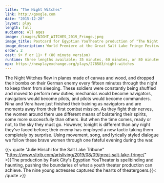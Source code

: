 ```yaml
---
title: "The Night Witches"
link: http://google.com
date: "2015-12-20"
layout: play
length: full
audience: All ages
image: /images/NIGHT_WITCHES_2019_Fringe.jpeg
image_title: Postcard for Egyptian YouTheatre production of "The Night Witches"
image_description: World Premiere at the Great Salt Lake Fringe Festival, produced by Egyptian YouTheatre.
order: 2
cast: 9+ f or 11+ f (80 minute version)
runtime: three lengths available; 35 minutes, 60 minutes, or 80 minutes (11+ cast)
npx: https://newplayexchange.org/plays/278583/night-witches
---
```


The Night Witches flew in planes made of canvas and wood, and dropped their bombs on their German enemy every fifteen minutes through the night to keep them from sleeping. These soldiers were constantly being shuffled and moved to perform new duties; mechanics would become navigators, navigators would become pilots, and pilots would become commanders. Nina and Vera have just finished their training as navigators and are moments away from their first combat mission. As they fight their nerves, the women around them use different means of bolstering their spirits, some more successfully than others. But when the time comes, ready or not, to the sky they must go. However, tonight is different than any night they’ve faced before; their enemy has employed a new tactic taking them completely by surprise. Using movement, song, and lyrically styled dialogue we follow these brave women through one fateful evening during the war.

{{< quote "Julie Hirschi for the Salt Lake Tribune" "https://www.sltrib.com/artsliving/2019/08/09/great-salt-lake-fringe/" >}}The production by Park City's Egyptian YouTheater is spellbinding and haunting, pushing the boundaries of what a youth theater production can achieve. The nine young actresses captured the hearts of theatergoers.{{< /quote >}}
